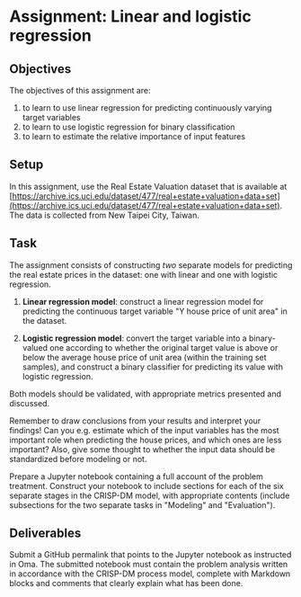 # Assignment: Linear and logistic regression

## Objectives

The objectives of this assignment are:
1. to learn to use linear regression for predicting continuously varying target variables 
2. to learn to use logistic regression for binary classification
3. to learn to estimate the relative importance of input features

## Setup

In this assignment, use the Real Estate Valuation dataset that is available at [https://archive.ics.uci.edu/dataset/477/real+estate+valuation+data+set](https://archive.ics.uci.edu/dataset/477/real+estate+valuation+data+set). The data is collected from New Taipei City, Taiwan. 

## Task

The assignment consists of constructing *two* separate models for predicting the real estate prices in the dataset: one with linear and one with logistic regression.

1. **Linear regression model**: construct a linear regression model for predicting the continuous target variable "Y house price of unit area" in the dataset.

2. **Logistic regression model**: convert the target variable into a binary-valued one according to whether the original target value is above or below the average house price of unit area (within the training set samples), and construct a binary classifier for predicting its value with logistic regression.

Both models should be validated, with appropriate metrics presented and discussed. 

Remember to draw conclusions from your results and interpret your findings! Can you e.g. estimate which of the input variables has the most important role when predicting the house prices, and which ones are less important? Also, give some thought to whether the input data should be standardized before modeling or not. 

Prepare a Jupyter notebook containing a full account of the problem treatment. Construct your notebook to include sections for each of the six separate stages in the CRISP-DM model, with appropriate contents (include subsections for the two separate tasks in "Modeling" and "Evaluation").

## Deliverables

Submit a GitHub permalink that points to the Jupyter notebook as instructed in Oma. The submitted notebook must contain the problem analysis written in accordance with the CRISP-DM process model, complete with Markdown blocks and comments that clearly explain what has been done. 

